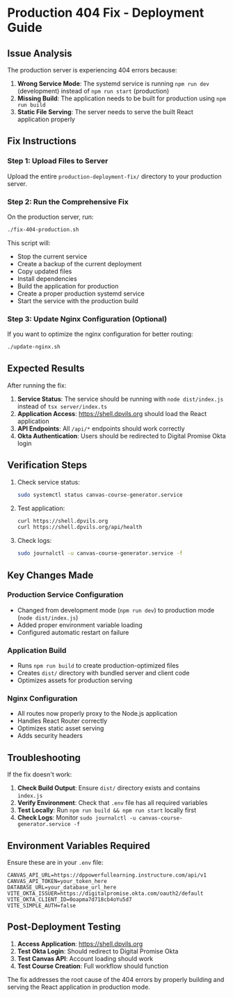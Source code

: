 # Production 404 Fix - Deployment Guide

## Issue Analysis

The production server is experiencing 404 errors because:

1. **Wrong Service Mode**: The systemd service is running `npm run dev` (development) instead of `npm run start` (production)
2. **Missing Build**: The application needs to be built for production using `npm run build`
3. **Static File Serving**: The server needs to serve the built React application properly

## Fix Instructions

### Step 1: Upload Files to Server

Upload the entire `production-deployment-fix/` directory to your production server.

### Step 2: Run the Comprehensive Fix

On the production server, run:

```bash
./fix-404-production.sh
```

This script will:
- Stop the current service
- Create a backup of the current deployment
- Copy updated files
- Install dependencies
- Build the application for production
- Create a proper production systemd service
- Start the service with the production build

### Step 3: Update Nginx Configuration (Optional)

If you want to optimize the nginx configuration for better routing:

```bash
./update-nginx.sh
```

## Expected Results

After running the fix:

1. **Service Status**: The service should be running with `node dist/index.js` instead of `tsx server/index.ts`
2. **Application Access**: https://shell.dpvils.org should load the React application
3. **API Endpoints**: All `/api/*` endpoints should work correctly
4. **Okta Authentication**: Users should be redirected to Digital Promise Okta login

## Verification Steps

1. Check service status:
   ```bash
   sudo systemctl status canvas-course-generator.service
   ```

2. Test application:
   ```bash
   curl https://shell.dpvils.org
   curl https://shell.dpvils.org/api/health
   ```

3. Check logs:
   ```bash
   sudo journalctl -u canvas-course-generator.service -f
   ```

## Key Changes Made

### Production Service Configuration
- Changed from development mode (`npm run dev`) to production mode (`node dist/index.js`)
- Added proper environment variable loading
- Configured automatic restart on failure

### Application Build
- Runs `npm run build` to create production-optimized files
- Creates `dist/` directory with bundled server and client code
- Optimizes assets for production serving

### Nginx Configuration
- All routes now properly proxy to the Node.js application
- Handles React Router correctly
- Optimizes static asset serving
- Adds security headers

## Troubleshooting

If the fix doesn't work:

1. **Check Build Output**: Ensure `dist/` directory exists and contains `index.js`
2. **Verify Environment**: Check that `.env` file has all required variables
3. **Test Locally**: Run `npm run build && npm run start` locally first
4. **Check Logs**: Monitor `sudo journalctl -u canvas-course-generator.service -f`

## Environment Variables Required

Ensure these are in your `.env` file:

```
CANVAS_API_URL=https://dppowerfullearning.instructure.com/api/v1
CANVAS_API_TOKEN=your_token_here
DATABASE_URL=your_database_url_here
VITE_OKTA_ISSUER=https://digitalpromise.okta.com/oauth2/default
VITE_OKTA_CLIENT_ID=0oapma7d718cb4oYu5d7
VITE_SIMPLE_AUTH=false
```

## Post-Deployment Testing

1. **Access Application**: https://shell.dpvils.org
2. **Test Okta Login**: Should redirect to Digital Promise Okta
3. **Test Canvas API**: Account loading should work
4. **Test Course Creation**: Full workflow should function

The fix addresses the root cause of the 404 errors by properly building and serving the React application in production mode.